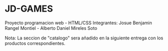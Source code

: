 # JD-GAMES
Proyecto programacion web - HTML/CSS
Integrantes: Josue Benjamin Rangel Montiel - Alberto Daniel Mireles Soto


Nota: La seccion de "catalogo" sera añadido en la siguiente entrega con los productos correspondientes.
